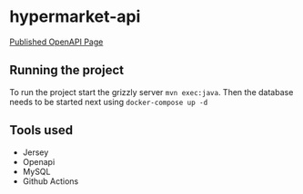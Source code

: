 # hypermarket-api
[Published OpenAPI Page](https://peckrog.github.io/hypermarket-api/index.html)
## Running the project
To run the project start the grizzly server
`mvn exec:java`.
Then the database needs to be started next using `docker-compose up -d`

## Tools used
* Jersey
* Openapi
* MySQL
* Github Actions